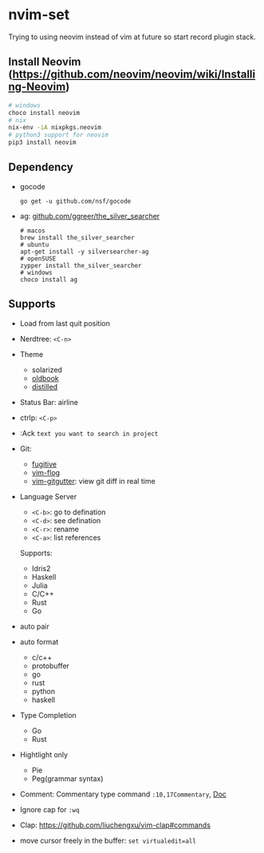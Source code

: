 # nvim-set

Trying to using neovim instead of vim at future so start record plugin stack.

## Install Neovim (https://github.com/neovim/neovim/wiki/Installing-Neovim)

```bash
# windows
choco install neovim
# nix
nix-env -iA nixpkgs.neovim
# python3 support for neovim
pip3 install neovim
```

## Dependency

- gocode
    ```
    go get -u github.com/nsf/gocode
    ```
- ag: [github.com/ggreer/the_silver_searcher](https://github.com/ggreer/the_silver_searcher)
    ```
    # macos
    brew install the_silver_searcher
    # ubuntu
    apt-get install -y silversearcher-ag
    # openSUSE
    zypper install the_silver_searcher
    # windows
    choco install ag
    ```

## Supports

- Load from last quit position
- Nerdtree: `<C-n>`
- Theme
    - solarized
    - [oldbook](https://github.com/KKPMW/oldbook-vim)
    - [distilled](https://github.com/KKPMW/distilled-vim)
- Status Bar: airline
- ctrlp: `<C-p>`
- :Ack `text you want to search in project`
- Git:
    - [fugitive](https://vimawesome.com/plugin/fugitive-vim)
    - [vim-flog](https://github.com/rbong/vim-flog/)
    - [vim-gitgutter](https://vimawesome.com/plugin/vim-gitgutter): view git diff in real time
- Language Server
    - `<C-b>`: go to defination
    - `<C-d>`: see defination
    - `<C-r>`: rename
    - `<C-a>`: list references

    Supports:
    - Idris2
    - Haskell
    - Julia
    - C/C++
    - Rust
    - Go
- auto pair
- auto format
    - c/c++
    - protobuffer
    - go
    - rust
    - python
    - haskell
- Type Completion
    - Go
    - Rust
- Hightlight only
    - Pie
    - Peg(grammar syntax)
- Comment: Commentary type command `:10,17Commentary`, [Doc](https://vimawesome.com/plugin/commentary-vim)
- Ignore cap for `:wq`
- Clap: https://github.com/liuchengxu/vim-clap#commands
- move cursor freely in the buffer: `set virtualedit=all`
